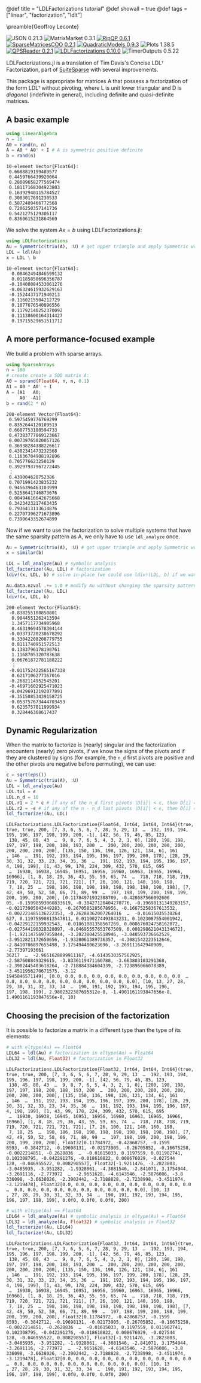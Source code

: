 @def title = "LDLFactorizations tutorial"
@def showall = true
@def tags = ["linear", "factorization", "ldlt"]

\preamble{Geoffroy Leconte}


![JSON 0.21.3](https://img.shields.io/badge/JSON-0.21.3-000?style=flat-square&labelColor=fff)
![MatrixMarket 0.3.1](https://img.shields.io/badge/MatrixMarket-0.3.1-000?style=flat-square&labelColor=fff)
[![RipQP 0.6.1](https://img.shields.io/badge/RipQP-0.6.1-006400?style=flat-square&labelColor=389826)](https://juliasmoothoptimizers.github.io/RipQP.jl/stable/)
[![SparseMatricesCOO 0.2.1](https://img.shields.io/badge/SparseMatricesCOO-0.2.1-4b0082?style=flat-square&labelColor=9558b2)](https://juliasmoothoptimizers.github.io/SparseMatricesCOO.jl/stable/)
[![QuadraticModels 0.9.3](https://img.shields.io/badge/QuadraticModels-0.9.3-8b0000?style=flat-square&labelColor=cb3c33)](https://juliasmoothoptimizers.github.io/QuadraticModels.jl/stable/)
![Plots 1.38.5](https://img.shields.io/badge/Plots-1.38.5-000?style=flat-square&labelColor=fff)
[![QPSReader 0.2.1](https://img.shields.io/badge/QPSReader-0.2.1-8b0000?style=flat-square&labelColor=cb3c33)](https://juliasmoothoptimizers.github.io/QPSReader.jl/stable/)
[![LDLFactorizations 0.10.0](https://img.shields.io/badge/LDLFactorizations-0.10.0-4b0082?style=flat-square&labelColor=9558b2)](https://juliasmoothoptimizers.github.io/LDLFactorizations.jl/stable/)
![TimerOutputs 0.5.22](https://img.shields.io/badge/TimerOutputs-0.5.22-000?style=flat-square&labelColor=fff)



LDLFactorizations.jl is a translation of Tim Davis's Concise LDLᵀ Factorization, part of [SuiteSparse](http://faculty.cse.tamu.edu/davis/suitesparse.html) with several improvements.

This package is appropriate for matrices A that possess a factorization of the
form LDLᵀ without pivoting, where L is unit lower triangular and D is *diagonal* (indefinite in general), including definite and quasi-definite matrices.

## A basic example

```julia
using LinearAlgebra
n = 10
A0 = rand(n, n)
A = A0 * A0' + I # A is symmetric positive definite
b = rand(n)
```

```plaintext
10-element Vector{Float64}:
 0.6688819199489577
 0.4459766439920064
 0.28089658277569474
 0.18117168304923803
 0.16392940115784527
 0.3003017691230533
 0.5872409466772568
 0.7206250357141736
 0.5421275129306117
 0.8360615231864569
```





We solve the system $A x = b$ using LDLFactorizations.jl:

```julia
using LDLFactorizations
Au = Symmetric(triu(A), :U) # get upper triangle and apply Symmetric wrapper
LDL = ldl(Au)
x = LDL \ b
```

```plaintext
10-element Vector{Float64}:
  0.08462494846599132
  0.01185850696356787
 -0.10408084533061276
 -0.06324615932629167
 -0.1524437171940213
 -0.1160215504212729
  0.1077676540896556
  0.11792140252370092
  0.11138600164314427
  0.19715529651511712
```





## A more performance-focused example

We build a problem with sparse arrays.

```julia
using SparseArrays
n = 100
# create create a SQD matrix A:
A0 = sprand(Float64, n, n, 0.1)
A1 = A0 * A0' + I
A = [A1   A0;
     A0' -A1]
b = rand(2 * n)
```

```plaintext
200-element Vector{Float64}:
 0.5975459776769299
 0.8352644120109513
 0.6687753180594733
 0.47383777869123667
 0.00739765020057126
 0.36938284388226617
 0.4302341473232568
 0.11636704908192896
 0.705776623250129
 0.39297937967272445
 ⋮
 0.439004628752386
 0.7071991423835232
 0.9456396463103999
 0.5258641746873676
 0.08494616642675668
 0.3423423217463435
 0.7936413113614876
 0.22707396271673896
 0.7390643352674899
```





Now if we want to use the factorization to solve multiple systems that have 
the same sparsity pattern as A, we only have to use `ldl_analyze` once.

```julia
Au = Symmetric(triu(A), :U) # get upper triangle and apply Symmetric wrapper
x = similar(b)

LDL = ldl_analyze(Au) # symbolic analysis
ldl_factorize!(Au, LDL) # factorization
ldiv!(x, LDL, b) # solve in-place (we could use ldiv!(LDL, b) if we want to overwrite b)

Au.data.nzval .+= 1.0 # modify Au without changing the sparsity pattern
ldl_factorize!(Au, LDL) 
ldiv!(x, LDL, b)
```

```plaintext
200-element Vector{Float64}:
 -0.838255108850801
  0.9844551262413594
  1.3457117734905968
  0.46319694578304144
 -0.03373720238678292
  0.33042208208779755
  0.8111740951572513
  0.1383796178198761
  1.1168705320783638
  0.06761872781188222
  ⋮
 -0.011752422565167338
  0.6217106277367016
 -0.2682114952545201
 -0.46971602925471023
 -0.04296912192077891
 -0.35150853439158725
 -0.053757673444703453
  0.6235757811999934
  0.328446368617437
```





## Dynamic Regularization

When the matrix to factorize is (nearly) singular and the factorization encounters (nearly) zero pivots, 
if we know the signs of the pivots and if they are clustered by signs (for example, the 
`n_d` first pivots are positive and the other pivots are negative before permuting), we can use:

```julia
ϵ = sqrt(eps())
Au = Symmetric(triu(A), :U)
LDL = ldl_analyze(Au)
LDL.tol = ϵ
LDL.n_d = 10
LDL.r1 = 2 * ϵ # if any of the n_d first pivots |D[i]| < ϵ, then D[i] = sign(LDL.r1) * max(abs(D[i] + LDL.r1), abs(LDL.r1))
LDL.r2 = -ϵ # if any of the n - n_d last pivots |D[i]| < ϵ, then D[i] = sign(LDL.r2) * max(abs(D[i] + LDL.r2), abs(LDL.r2))
ldl_factorize!(Au, LDL)
```

```plaintext
LDLFactorizations.LDLFactorization{Float64, Int64, Int64, Int64}(true, true, true, 200, [7, 3, 6, 5, 6, 7, 28, 9, 29, 13  …  192, 193, 194, 195, 196, 197, 198, 199, 200, -1], [42, 56, 79, 46, 85, 123,
 138, 45, 80, 43  …  9, 8, 7, 6, 5, 4, 3, 2, 1, 0], [200, 198, 198, 197, 197, 198, 200, 188, 193, 200  …  200, 200, 200, 200, 200, 200, 200, 200, 200, 200], [135, 150, 136, 198, 126, 121, 134, 61, 161
, 146  …  191, 192, 193, 194, 195, 196, 197, 199, 200, 178], [28, 29, 30, 31, 32, 33, 23, 34, 35, 36  …  191, 192, 193, 194, 195, 196, 197, 4, 198, 199], [1, 43, 99, 178, 224, 309, 432, 570, 615, 695 
 …  16930, 16938, 16945, 16951, 16956, 16960, 16963, 16965, 16966, 16966], [1, 8, 18, 29, 36, 43, 55, 59, 65, 74  …  718, 718, 718, 719, 719, 720, 721, 721, 721, 721], [7, 26, 100, 121, 140, 160, 198,
 7, 18, 25  …  198, 186, 198, 198, 198, 198, 198, 198, 198, 198], [7, 42, 49, 50, 52, 58, 66, 71, 89, 99  …  197, 198, 199, 200, 198, 199, 200, 199, 200, 200], [0.11784971932388709, -0.428687566092606
05, -0.15998593060833619, -0.38427120404270776, -0.19698131349283157, -0.02173905043449283, -0.2670585285678956, -0.16675258367613532, -0.002221485136222353, -0.26288362007264016  …  -0.01615035530264
627, 0.11975590813547811, 0.01190274493843231, 0.1023087554001942, -0.04229122159932543, -0.01861081358567269, 0.008676024758162072, -0.027544190328328097, -0.04695557653767509, 0.008298621043134672],
 [-1.9211475697955844, -3.282380425518946, -3.048593736662529, -3.9512821172650656, -1.9328061389736357, -4.3081542223512646, -2.8410706897655498, 3.175494480623696, -3.269111642940909, -2.77397193661
36217  …  -2.9651628899911167, -4.6143530357562925, -2.587608849329615, -3.8336119471160788, -3.663803103291368, -2.3902445403618264, -2.718884384604339, -2.723896066078389, -3.4511956270671575, -3.12
1945846571149], [0.0, 0.0, 0.0, 0.0, 0.0, 0.0, 0.0, 0.0, 0.0, 0.0  …  0.0, 0.0, 0.0, 0.0, 0.0, 0.0, 0.0, 0.0, 0.0, 0.0], [10, 13, 27, 28, 29, 30, 31, 32, 33, 34  …  190, 191, 192, 193, 194, 195, 196, 
197, 198, 199], 2.9802322387695312e-8, -1.4901161193847656e-8, 1.4901161193847656e-8, 10)
```





## Choosing the precision of the factorization

It is possible to factorize a matrix in a different type than the type of its elements:

```julia
# with eltype(Au) == Float64
LDL64 = ldl(Au) # factorization in eltype(Au) = Float64
LDL32 = ldl(Au, Float32) # factorization in Float32
```

```plaintext
LDLFactorizations.LDLFactorization{Float32, Int64, Int64, Int64}(true, true, true, 200, [7, 3, 6, 5, 6, 7, 28, 9, 29, 13  …  192, 193, 194, 195, 196, 197, 198, 199, 200, -1], [42, 56, 79, 46, 85, 123,
 138, 45, 80, 43  …  9, 8, 7, 6, 5, 4, 3, 2, 1, 0], [200, 198, 198, 197, 197, 198, 200, 188, 193, 200  …  200, 200, 200, 200, 200, 200, 200, 200, 200, 200], [135, 150, 136, 198, 126, 121, 134, 61, 161
, 146  …  191, 192, 193, 194, 195, 196, 197, 199, 200, 178], [28, 29, 30, 31, 32, 33, 23, 34, 35, 36  …  191, 192, 193, 194, 195, 196, 197, 4, 198, 199], [1, 43, 99, 178, 224, 309, 432, 570, 615, 695 
 …  16930, 16938, 16945, 16951, 16956, 16960, 16963, 16965, 16966, 16966], [1, 8, 18, 29, 36, 43, 55, 59, 65, 74  …  718, 718, 718, 719, 719, 720, 721, 721, 721, 721], [7, 26, 100, 121, 140, 160, 198,
 7, 18, 25  …  198, 186, 198, 198, 198, 198, 198, 198, 198, 198], [7, 42, 49, 50, 52, 58, 66, 71, 89, 99  …  197, 198, 199, 200, 198, 199, 200, 199, 200, 200], Float32[0.11784972, -0.42868757, -0.1599
8593, -0.3842712, -0.19698131, -0.02173905, -0.26705852, -0.16675258, -0.0022214851, -0.2628836  …  -0.01615033, 0.1197559, 0.011902741, 0.102308795, -0.042291276, -0.018610822, 0.008676029, -0.027544
128, -0.046955522, 0.008298557], Float32[-1.9211476, -3.2823803, -3.0485935, -3.951282, -1.9328061, -4.3081546, -2.841071, 3.1754944, -3.2691116, -2.773972  …  -2.9651628, -4.6143546, -2.5876086, -3.8
336098, -3.6638026, -2.3902442, -2.7188828, -2.7238998, -3.4511974, -3.1219478], Float32[0.0, 0.0, 0.0, 0.0, 0.0, 0.0, 0.0, 0.0, 0.0, 0.0  …  0.0, 0.0, 0.0, 0.0, 0.0, 0.0, 0.0, 0.0, 0.0, 0.0], [10, 13
, 27, 28, 29, 30, 31, 32, 33, 34  …  190, 191, 192, 193, 194, 195, 196, 197, 198, 199], 0.0f0, 0.0f0, 0.0f0, 200)
```



```julia
# with eltype(Au) == Float64
LDL64 = ldl_analyze(Au) # symbolic analysis in eltype(Au) = Float64
LDL32 = ldl_analyze(Au, Float32) # symbolic analysis in Float32
ldl_factorize!(Au, LDL64)
ldl_factorize!(Au, LDL32)
```

```plaintext
LDLFactorizations.LDLFactorization{Float32, Int64, Int64, Int64}(true, true, true, 200, [7, 3, 6, 5, 6, 7, 28, 9, 29, 13  …  192, 193, 194, 195, 196, 197, 198, 199, 200, -1], [42, 56, 79, 46, 85, 123,
 138, 45, 80, 43  …  9, 8, 7, 6, 5, 4, 3, 2, 1, 0], [200, 198, 198, 197, 197, 198, 200, 188, 193, 200  …  200, 200, 200, 200, 200, 200, 200, 200, 200, 200], [135, 150, 136, 198, 126, 121, 134, 61, 161
, 146  …  191, 192, 193, 194, 195, 196, 197, 199, 200, 178], [28, 29, 30, 31, 32, 33, 23, 34, 35, 36  …  191, 192, 193, 194, 195, 196, 197, 4, 198, 199], [1, 43, 99, 178, 224, 309, 432, 570, 615, 695 
 …  16930, 16938, 16945, 16951, 16956, 16960, 16963, 16965, 16966, 16966], [1, 8, 18, 29, 36, 43, 55, 59, 65, 74  …  718, 718, 718, 719, 719, 720, 721, 721, 721, 721], [7, 26, 100, 121, 140, 160, 198,
 7, 18, 25  …  198, 186, 198, 198, 198, 198, 198, 198, 198, 198], [7, 42, 49, 50, 52, 58, 66, 71, 89, 99  …  197, 198, 199, 200, 198, 199, 200, 199, 200, 200], Float32[0.11784972, -0.42868757, -0.1599
8593, -0.3842712, -0.19698131, -0.02173905, -0.26705852, -0.16675258, -0.0022214851, -0.2628836  …  -0.01615033, 0.1197559, 0.011902741, 0.102308795, -0.042291276, -0.018610822, 0.008676029, -0.027544
128, -0.046955522, 0.008298557], Float32[-1.9211476, -3.2823803, -3.0485935, -3.951282, -1.9328061, -4.3081546, -2.841071, 3.1754944, -3.2691116, -2.773972  …  -2.9651628, -4.6143546, -2.5876086, -3.8
336098, -3.6638026, -2.3902442, -2.7188828, -2.7238998, -3.4511974, -3.1219478], Float32[0.0, 0.0, 0.0, 0.0, 0.0, 0.0, 0.0, 0.0, 0.0, 0.0  …  0.0, 0.0, 0.0, 0.0, 0.0, 0.0, 0.0, 0.0, 0.0, 0.0], [10, 13
, 27, 28, 29, 30, 31, 32, 33, 34  …  190, 191, 192, 193, 194, 195, 196, 197, 198, 199], 0.0f0, 0.0f0, 0.0f0, 200)
```

